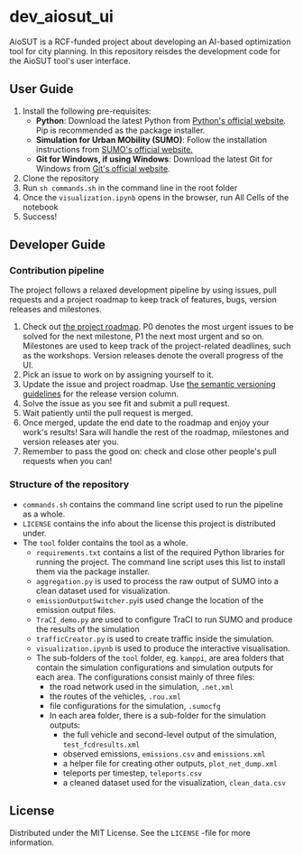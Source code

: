 # dev_aiosut_ui

AioSUT is a RCF-funded project about developing an AI-based optimization tool for city planning. In this repository reisdes the development code for the AioSUT tool's user interface.

## User Guide

1. Install the following pre-requisites:
   - **Python**: Download the latest Python from [Python's official website](https://www.python.org/downloads/). Pip is recommended as the package installer.
   - **Simulation for Urban MObility (SUMO)**: Follow the installation instructions from [SUMO's official website.](https://www.eclipse.org/sumo/)
   - **Git for Windows, if using Windows**: Download the latest Git for Windows from [Git's official website](https://gitforwindows.org/).
2. Clone the repository
3. Run `sh commands.sh` in the command line in the root folder
4. Once the `visualization.ipynb` opens in the browser, run All Cells of the notebook
5. Success!

## Developer Guide

### Contribution pipeline

The project follows a relaxed development pipeline by using issues, pull requests and a project roadmap to keep track of features, bugs, version releases and milestones.

1. Check out [the project roadmap](https://github.com/orgs/helsinki-sda-group/projects/3). P0 denotes the most urgent issues to be solved for the next milestone, P1 the next most urgent and so on. Milestones are used to keep track of the project-related deadlines, such as the workshops. Version releases denote the overall progress of the UI.
2. Pick an issue to work on by assigning yourself to it.
3. Update the issue and project roadmap. Use [the semantic versioning guidelines](https://semver.org/) for the release version column.
4. Solve the issue as you see fit and submit a pull request.
5. Wait patiently until the pull request is merged.
6. Once merged, update the end date to the roadmap and enjoy your work's results! Sara will handle the rest of the roadmap, milestones and version releases ater you.
7. Remember to pass the good on: check and close other people's pull requests when you can!

### Structure of the repository

- `commands.sh` contains the command line script used to run the pipeline as a whole.
- `LICENSE` contains the info about the license this project is distributed under.
- The `tool` folder contains the tool as a whole.
  - `requirements.txt` contains a list of the required Python libraries for running the project. The command line script uses this list to install them via the package installer.
  - `aggregation.py` is used to process the raw output of SUMO into a clean dataset used for visualization.
  - `emissionOutputSwitcher.py`is used change the location of the emission output files.
  - `TraCI_demo.py` are used to configure TraCI to run SUMO and produce the results of the simulation
  - `trafficCreator.py` is used to create traffic inside the simulation.
  - `visualization.ipynb` is used to produce the interactive visualisation.
  - The sub-folders of the `tool` folder, eg. `kamppi`, are area folders that contain the simulation configurations and simulation outputs for each area. The configurations consist mainly of three files:
    - the road network used in the simulation, `.net.xml`
    - the routes of the vehicles, `.rou.xml`
    - file configurations for the simulation, `.sumocfg`
    - In each area folder, there is a sub-folder for the simulation outputs:
      - the full vehicle and second-level output of the simulation, `test_fcdresults.xml`
      - observed emissions, `emissions.csv` and `emissions.xml`
      - a helper file for creating other outputs, `plot_net_dump.xml`
      - teleports per timestep, `teleports.csv`
      - a cleaned dataset used for the visualization, `clean_data.csv`

## License

Distributed under the MIT License. See the `LICENSE` -file for more information.
